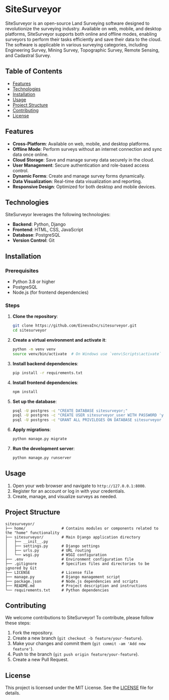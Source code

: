 # SiteSurveyor

SiteSurveyor is an open-source Land Surveying software designed to revolutionize the surveying industry. Available on web, mobile, and desktop platforms, SiteSurveyor supports both online and offline modes, enabling surveyors to perform their tasks efficiently and save their data to the cloud. The software is applicable in various surveying categories, including Engineering Survey, Mining Survey, Topographic Survey, Remote Sensing, and Cadastral Survey.

## Table of Contents
- [Features](#features)
- [Technologies](#technologies)
- [Installation](#installation)
- [Usage](#usage)
- [Project Structure](#project-structure)
- [Contributing](#contributing)
- [License](#license)

## Features
- **Cross-Platform**: Available on web, mobile, and desktop platforms.
- **Offline Mode**: Perform surveys without an internet connection and sync data once online.
- **Cloud Storage**: Save and manage survey data securely in the cloud.
- **User Management**: Secure authentication and role-based access control.
- **Dynamic Forms**: Create and manage survey forms dynamically.
- **Data Visualization**: Real-time data visualization and reporting.
- **Responsive Design**: Optimized for both desktop and mobile devices.

## Technologies
SiteSurveyor leverages the following technologies:
- **Backend**: Python, Django
- **Frontend**: HTML, CSS, JavaScript
- **Database**: PostgreSQL
- **Version Control**: Git

## Installation

### Prerequisites
- Python 3.8 or higher
- PostgreSQL
- Node.js (for frontend dependencies)

### Steps
1. **Clone the repository**:
    ```sh
    git clone https://github.com/EinevaInc/sitesurveyor.git
    cd sitesurveyor
    ```

2. **Create a virtual environment and activate it**:
    ```sh
    python -m venv venv
    source venv/bin/activate  # On Windows use `venv\Scripts\activate`
    ```

3. **Install backend dependencies**:
    ```sh
    pip install -r requirements.txt
    ```

4. **Install frontend dependencies**:
    ```sh
    npm install
    ```

5. **Set up the database**:
    ```sh
    psql -U postgres -c "CREATE DATABASE sitesurveyor;"
    psql -U postgres -c "CREATE USER sitesurveyor_user WITH PASSWORD 'yourpassword';"
    psql -U postgres -c "GRANT ALL PRIVILEGES ON DATABASE sitesurveyor TO sitesurveyor_user;"
    ```

6. **Apply migrations**:
    ```sh
    python manage.py migrate
    ```

7. **Run the development server**:
    ```sh
    python manage.py runserver
    ```

## Usage
1. Open your web browser and navigate to `http://127.0.0.1:8000`.
2. Register for an account or log in with your credentials.
3. Create, manage, and visualize surveys as needed.

## Project Structure
```
sitesurveyor/
├── home/                # Contains modules or components related to the "home" functionality
├── sitesurveyor/        # Main Django application directory
│   ├── __init__.py
│   ├── settings.py      # Django settings
│   ├── urls.py          # URL routing
│   └── wsgi.py          # WSGI configuration
├── .env                 # Environment configuration file
├── .gitignore           # Specifies files and directories to be ignored by Git
├── LICENSE              # License file
├── manage.py            # Django management script
├── package.json         # Node.js dependencies and scripts
├── README.md            # Project description and instructions
└── requirements.txt     # Python dependencies
```

## Contributing
We welcome contributions to SiteSurveyor! To contribute, please follow these steps:
1. Fork the repository.
2. Create a new branch (`git checkout -b feature/your-feature`).
3. Make your changes and commit them (`git commit -am 'Add new feature'`).
4. Push to the branch (`git push origin feature/your-feature`).
5. Create a new Pull Request.

## License
This project is licensed under the MIT License. See the [LICENSE](LICENSE) file for details.

